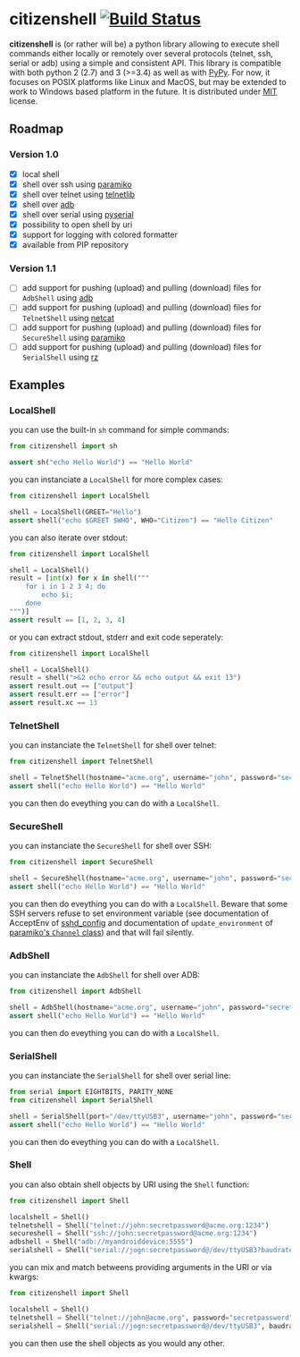 # citizenshell [![Build Status](https://travis-ci.org/meuter/citizenshell.svg?branch=master)](https://travis-ci.org/meuter/citizenshell)

__citizenshell__ is (or rather will be) a python library allowing to execute shell commands either locally or remotely over several protocols (telnet, ssh, serial or adb) using a simple and consistent API. This library is compatible with both python 2 (2.7) and 3 (>=3.4) as well as with [PyPy](https://pypy.org/). For now, it focuses on POSIX platforms like Linux and MacOS, but may be extended to work to Windows based platform in the future. It is distributed under
[MIT](https://opensource.org/licenses/MIT) license.

## Roadmap

### Version 1.0

- [x] local shell
- [x] shell over ssh using [paramiko](http://www.paramiko.org/)
- [x] shell over telnet using [telnetlib](https://docs.python.org/2/library/telnetlib.html)
- [x] shell over [adb](https://developer.android.com/studio/command-line/adb.html)
- [x] shell over serial using [pyserial](https://github.com/pyserial/pyserial)
- [x] possibility to open shell by uri
- [x] support for logging with colored formatter
- [x] available from PIP repository

### Version 1.1

- [ ] add support for pushing (upload) and pulling (download) files for `AdbShell` using [adb](https://developer.android.com/studio/command-line/adb.html)
- [ ] add support for pushing (upload) and pulling (download) files for `TelnetShell` using [netcat](https://linux.die.net/man/1/nc)
- [ ] add support for pushing (upload) and pulling (download) files for `SecureShell` using [paramiko](http://www.paramiko.org/)
- [ ] add support for pushing (upload) and pulling (download) files for `SerialShell` using [rz](https://linux.die.net/man/1/rz)

## Examples

### LocalShell

you can use the built-in `sh` command for simple commands:

```python
from citizenshell import sh

assert sh("echo Hello World") == "Hello World"
```

you can instanciate a `LocalShell` for more complex cases:

```python
from citizenshell import LocalShell

shell = LocalShell(GREET="Hello")
assert shell("echo $GREET $WHO", WHO="Citizen") == "Hello Citizen"
```

you can also iterate over stdout:

```python
from citizenshell import LocalShell

shell = LocalShell()
result = [int(x) for x in shell("""
    for i in 1 2 3 4; do
        echo $i;
    done
""")]
assert result == [1, 2, 3, 4]
```

or you can extract stdout, stderr and exit code seperately:

```python
from citizenshell import LocalShell

shell = LocalShell()
result = shell(">&2 echo error && echo output && exit 13")
assert result.out == ["output"]
assert result.err == ["error"]
assert result.xc == 13
```

### TelnetShell

you can instanciate the `TelnetShell` for shell over telnet:

```python
from citizenshell import TelnetShell

shell = TelnetShell(hostname="acme.org", username="john", password="secretpassword")
assert shell("echo Hello World") == "Hello World"
```

you can then do eveything you can do with a `LocalShell`.

### SecureShell

you can instanciate the `SecureShell` for shell over SSH:

```python
from citizenshell import SecureShell

shell = SecureShell(hostname="acme.org", username="john", password="secretpassword")
assert shell("echo Hello World") == "Hello World"
```

you can then do eveything you can do with a `LocalShell`. Beware that some SSH servers
refuse to set environment variable (see documentation of AcceptEnv of 
[sshd_config](https://linux.die.net/man/5/sshd_config) and documentation of `update_environment` of [paramiko's `Channel` class](http://docs.paramiko.org/en/2.4/api/channel.html)) and that will fail silently.

### AdbShell

you can instanciate the `AdbShell` for shell over ADB:


```python
from citizenshell import AdbShell

shell = AdbShell(hostname="acme.org", username="john", password="secretpassword")
assert shell("echo Hello World") == "Hello World"
```

you can then do eveything you can do with a `LocalShell`.

### SerialShell

you can instanciate the `SerialShell` for shell over serial line:


```python
from serial import EIGHTBITS, PARITY_NONE
from citizenshell import SerialShell

shell = SerialShell(port="/dev/ttyUSB3", username="john", password="secretpassword", baudrate=115200, parity=PARITY_NONE, bytesize=EIGHTBITS)
assert shell("echo Hello World") == "Hello World"
```

you can then do eveything you can do with a `LocalShell`.

### Shell

you can also obtain shell objects by URI using the `Shell` function:

```python
from citizenshell import Shell

localshell = Shell() 
telnetshell = Shell("telnet://john:secretpassword@acme.org:1234")
secureshell = Shell("ssh://john:secretpassword@acme.org:1234")
adbshell = Shell("adb://myandroiddevice:5555")
serialshell = Shell("serial://jogn:secretpassword@/dev/ttyUSB3?baudrate=115200")
```

you can mix and match betweens providing arguments in the URI or via kwargs:

```python
from citizenshell import Shell

localshell = Shell() 
telnetshell = Shell("telnet://john@acme.org", password="secretpassword", port=1234)
serialshell = Shell("serial://jogn:secretpassword@/dev/ttyUSB3", baudrate=115200)
```

you can then use the shell objects as you would any other.


